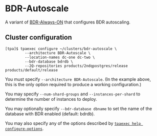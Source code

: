 # BDR-Autoscale

A variant of [BDR-Always-ON](architecture-BDR-Always-ON.md) that
configures BDR autoscaling.

## Cluster configuration

```
[tpa]$ tpaexec configure ~/clusters/bdr-autoscale \
         --architecture BDR-Autoscale \
         --location-names dc-one dc-two \
         --bdr-database bdrdb \
         --2Q-repositories products/2ndqpostgres/release products/default/release
```

You must specify `--architecture BDR-Autoscale`. (In the example
above, this is the only option required to produce a working
configuration.)

You may specify `--num-shard-groups` and `--instances-per-shard` to
determine the number of instances to deploy.

You may optionally specify `--bdr-database dbname` to set the name of
the database with BDR enabled (default: bdrdb).

You may also specify any of the options described by
[`tpaexec help configure-options`](tpaexec-configure.md).
